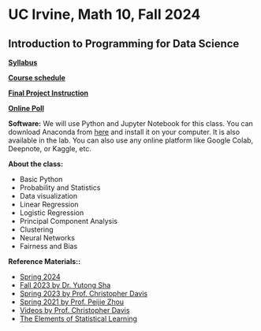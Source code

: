 # UC Irvine, Math 10, Fall 2024

## Introduction to Programming for Data Science

**[Syllabus](syllabus.md)**

**[Course schedule](https://docs.google.com/spreadsheets/d/1qisZKNtfWme9p2f9QNdDID3yjF27wzZnT2bDH_-F0os/edit?usp=sharing)**

**[Final Project Instruction](final_project_instruction.md)**

**[Online Poll](PollEv.com/rayziruizhang363)**

**Software:** We will use Python and Jupyter Notebook for this class. You can download Anaconda from [here](https://www.anaconda.com/products/individual) and install it on your computer. It is also available in the lab. You can also use any online platform like Google Colab, Deepnote, or Kaggle, etc. 

**About the class:**
* Basic Python
* Probability and Statistics
* Data visualization
* Linear Regression
* Logistic Regression
* Principal Component Analysis
* Clustering
* Neural Networks
* Fairness and Bias



**Reference Materials::**
- [Spring 2024](https://rayzhangzirui.github.io/math10sp24/intro.html)
- [Fall 2023 by Dr. Yutong Sha](https://yutongo.github.io/UCI_MATH10_F23/intro.html)
- [Spring 2023 by Prof. Christopher Davis](https://christopherdavisuci.github.io/UCI-Math-10-S23/intro.html)
- [Spring 2021 by Prof. Peijie Zhou](https://github.com/cliffzhou92/UCI_MATH_10/)
- [Videos by Prof. Christopher Davis](https://www.youtube.com/channel/UCwm9SiqPX4wvbiVXCC0XLJg)
- [The Elements of Statistical Learning](https://web.stanford.edu/~hastie/ElemStatLearn/)